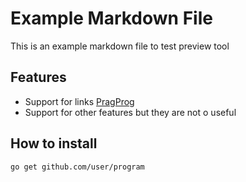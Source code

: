 # Example Markdown File

This is an example markdown file to test preview tool

## Features

- Support for links [PragProg](https://pragprog.com)
- Support for other features but they are not o useful

## How to install

```
go get github.com/user/program
```
